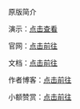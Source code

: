 原版简介

演示：[点击查看](http://118.24.16.119:520/winadmin/index.html)

官网：[点击前往](http://118.24.16.119:520/)

文档：[点击前往](http://118.24.16.119:520/doc)

作者博客：[点击前往](http://www.leo96.com)

小额赞赏：[点击前往](http://118.24.16.119:520/#download)

